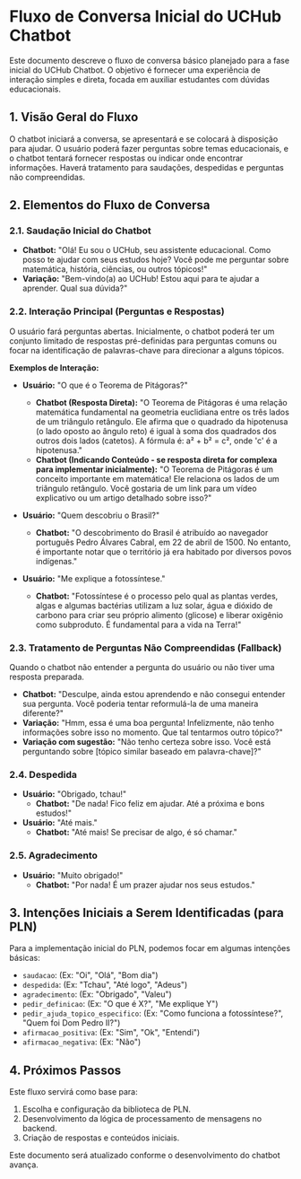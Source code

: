 # Fluxo de Conversa Inicial do UCHub Chatbot

Este documento descreve o fluxo de conversa básico planejado para a fase inicial do UCHub Chatbot. O objetivo é fornecer uma experiência de interação simples e direta, focada em auxiliar estudantes com dúvidas educacionais.

## 1. Visão Geral do Fluxo

O chatbot iniciará a conversa, se apresentará e se colocará à disposição para ajudar. O usuário poderá fazer perguntas sobre temas educacionais, e o chatbot tentará fornecer respostas ou indicar onde encontrar informações. Haverá tratamento para saudações, despedidas e perguntas não compreendidas.

## 2. Elementos do Fluxo de Conversa

### 2.1. Saudação Inicial do Chatbot

*   **Chatbot:** "Olá! Eu sou o UCHub, seu assistente educacional. Como posso te ajudar com seus estudos hoje? Você pode me perguntar sobre matemática, história, ciências, ou outros tópicos!"
*   **Variação:** "Bem-vindo(a) ao UCHub! Estou aqui para te ajudar a aprender. Qual sua dúvida?"

### 2.2. Interação Principal (Perguntas e Respostas)

O usuário fará perguntas abertas. Inicialmente, o chatbot poderá ter um conjunto limitado de respostas pré-definidas para perguntas comuns ou focar na identificação de palavras-chave para direcionar a alguns tópicos.

**Exemplos de Interação:**

*   **Usuário:** "O que é o Teorema de Pitágoras?"
    *   **Chatbot (Resposta Direta):** "O Teorema de Pitágoras é uma relação matemática fundamental na geometria euclidiana entre os três lados de um triângulo retângulo. Ele afirma que o quadrado da hipotenusa (o lado oposto ao ângulo reto) é igual à soma dos quadrados dos outros dois lados (catetos). A fórmula é: a² + b² = c², onde 'c' é a hipotenusa."
    *   **Chatbot (Indicando Conteúdo - se resposta direta for complexa para implementar inicialmente):** "O Teorema de Pitágoras é um conceito importante em matemática! Ele relaciona os lados de um triângulo retângulo. Você gostaria de um link para um vídeo explicativo ou um artigo detalhado sobre isso?"

*   **Usuário:** "Quem descobriu o Brasil?"
    *   **Chatbot:** "O descobrimento do Brasil é atribuído ao navegador português Pedro Álvares Cabral, em 22 de abril de 1500. No entanto, é importante notar que o território já era habitado por diversos povos indígenas."

*   **Usuário:** "Me explique a fotossíntese."
    *   **Chatbot:** "Fotossíntese é o processo pelo qual as plantas verdes, algas e algumas bactérias utilizam a luz solar, água e dióxido de carbono para criar seu próprio alimento (glicose) e liberar oxigênio como subproduto. É fundamental para a vida na Terra!"

### 2.3. Tratamento de Perguntas Não Compreendidas (Fallback)

Quando o chatbot não entender a pergunta do usuário ou não tiver uma resposta preparada.

*   **Chatbot:** "Desculpe, ainda estou aprendendo e não consegui entender sua pergunta. Você poderia tentar reformulá-la de uma maneira diferente?"
*   **Variação:** "Hmm, essa é uma boa pergunta! Infelizmente, não tenho informações sobre isso no momento. Que tal tentarmos outro tópico?"
*   **Variação com sugestão:** "Não tenho certeza sobre isso. Você está perguntando sobre [tópico similar baseado em palavra-chave]?"

### 2.4. Despedida

*   **Usuário:** "Obrigado, tchau!"
    *   **Chatbot:** "De nada! Fico feliz em ajudar. Até a próxima e bons estudos!"
*   **Usuário:** "Até mais."
    *   **Chatbot:** "Até mais! Se precisar de algo, é só chamar."

### 2.5. Agradecimento

*   **Usuário:** "Muito obrigado!"
    *   **Chatbot:** "Por nada! É um prazer ajudar nos seus estudos."

## 3. Intenções Iniciais a Serem Identificadas (para PLN)

Para a implementação inicial do PLN, podemos focar em algumas intenções básicas:

*   `saudacao`: (Ex: "Oi", "Olá", "Bom dia")
*   `despedida`: (Ex: "Tchau", "Até logo", "Adeus")
*   `agradecimento`: (Ex: "Obrigado", "Valeu")
*   `pedir_definicao`: (Ex: "O que é X?", "Me explique Y")
*   `pedir_ajuda_topico_especifico`: (Ex: "Como funciona a fotossíntese?", "Quem foi Dom Pedro II?")
*   `afirmacao_positiva`: (Ex: "Sim", "Ok", "Entendi")
*   `afirmacao_negativa`: (Ex: "Não")

## 4. Próximos Passos

Este fluxo servirá como base para:

1.  Escolha e configuração da biblioteca de PLN.
2.  Desenvolvimento da lógica de processamento de mensagens no backend.
3.  Criação de respostas e conteúdos iniciais.

Este documento será atualizado conforme o desenvolvimento do chatbot avança.
